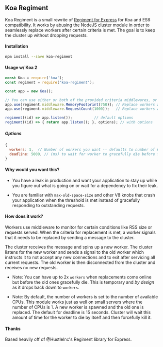 ## Koa Regiment

Koa Regiment is a small rewrite of [Regiment for Express](https://github.com/HustleInc/regiment/) for Koa and ES6 compatibility. It works by abusing the NodeJS cluster module in order to seamlessly replace workers after certain
criteria is met. The goal is to keep the cluster up without dropping requests.

#### Installation
```sh
npm install --save koa-regiment
```

#### Usage w/ Koa 2
```js
const Koa = require('koa');
const regiment = require('koa-regiment');

const app = new Koa();

// You can use either or both of the provided criteria middlewares, or contribute your own
app.use(regiment.middleware.MemoryFootprint(750)); // Replace workers after rss reaches 750mb
app.use(regiment.middleware.RequestCount(1000));   // Replace workers after every 1000 requests

regiment((id) => app.listen());          // default options
regiment((id) => { return app.listen(); }, options); // with options
```

##### Options

```js
{
  workers: 1,  // Number of workers you want -- defaults to number of CPUs
  deadline: 5000, // (ms) to wait for worker to gracefully die before forcing death -- defaults to 15000
}
```

#### Why would you want this?

 - You have a leak in production and want your application to stay up while you figure out what is
going on or wait for a dependency to fix their leak.

 - You are familiar with `max-old-space-size` and other V8 knobs that crash your application
when the threshold is met instead of gracefully responding to outstanding requests.

#### How does it work?

Workers use middleware to monitor for certain conditions like RSS size or requests served. When the
criteria for replacement is met, a worker signals that it needs to be replaced by sending a message
to the cluster.

The cluster receives the message and spins up a new worker. The cluster listens for the new worker
and sends a signal to the old worker which instructs it to not accept any new connections and to
exit after servicing all current requests. The old worker is then disconnected from the cluster
and receives no new requests.

 - Note: You can have up to 2x `workers` when replacements come online but before the old
ones gracefully die. This is temporary and *by design* as it drops back down to `workers`.

 - Note: By default, the number of workers is set to the number of available CPUs. This module works
just as well on small servers where the number of CPUs is 1. A new worker is spawned and the old one
is replaced. The default for deadline is 15 seconds. Cluster will wait this amount of time
for the worker to die by itself and then forcefully kill it.

#### Thanks

Based heavily off of @HustleInc's Regiment library for Express.
